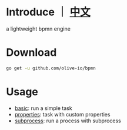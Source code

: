 # Introduce ｜ [中文](https://github.com/olive-io/bpmn/tree/main/README_ZH.md)
a lightweight bpmn engine

# Download
```bash
go get -u github.com/olive-io/bpmn
```

# Usage
- [basic](https://github.com/olive-io/bpmn/tree/main/examples/basic): run a simple task
- [properties](https://github.com/olive-io/bpmn/tree/main/examples/properties): task with custom properties
- [subprocess](https://github.com/olive-io/bpmn/tree/main/examples/subprocess): run a process with subprocess